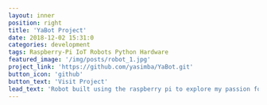 ```yaml
---
layout: inner
position: right
title: 'YaBot Project'
date: 2018-12-02 15:31:0
categories: development
tags: Raspberry-Pi IoT Robots Python Hardware
featured_image: '/img/posts/robot_1.jpg'
project_link: 'https://github.com/yasimba/YaBot.git'
button_icon: 'github'
button_text: 'Visit Project'
lead_text: 'Robot built using the raspberry pi to explore my passion for robotics. Hardware references, parts, build instructions as well as fritzing diagrams'
---
```

